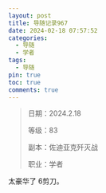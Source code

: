 ```yaml
---
layout: post
title: 导随记录967
date: 2024-02-18 07:57:52
categories:
  - 导随
  - 学者
tags:
  - 导随
pin: true
toc: true
comments: true
---
```

> 日期：2024.2.18
>
> 等级：83
>
> 副本：佐迪亚克歼灭战
>
> 职业：学者

太豪华了 6剪刀。